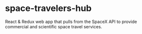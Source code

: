 # space-travelers-hub
React &amp; Redux web app that pulls from the SpaceX API to provide commercial and scientific space travel services.
